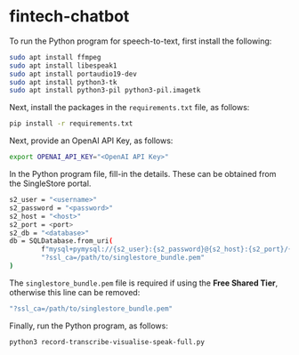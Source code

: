# fintech-chatbot

To run the Python program for speech-to-text, first install the following:

```bash
sudo apt install ffmpeg
sudo apt install libespeak1
sudo apt install portaudio19-dev
sudo apt install python3-tk
sudo apt install python3-pil python3-pil.imagetk
```

Next, install the packages in the `requirements.txt` file, as follows:

```bash
pip install -r requirements.txt
```

Next, provide an OpenAI API Key, as follows:

```bash
export OPENAI_API_KEY="<OpenAI API Key>"
```

In the Python program file, fill-in the details. These can be obtained from the SingleStore portal.

```bash
s2_user = "<username>"
s2_password = "<password>"
s2_host = "<host>"
s2_port = <port>
s2_db = "<database>"
db = SQLDatabase.from_uri(
        f"mysql+pymysql://{s2_user}:{s2_password}@{s2_host}:{s2_port}/{s2_db}"
        "?ssl_ca=/path/to/singlestore_bundle.pem"
)
```

The `singlestore_bundle.pem` file is required if using the **Free Shared Tier**, otherwise this line can be removed:

```bash
"?ssl_ca=/path/to/singlestore_bundle.pem"
```

Finally, run the Python program, as follows:

```bash
python3 record-transcribe-visualise-speak-full.py
```